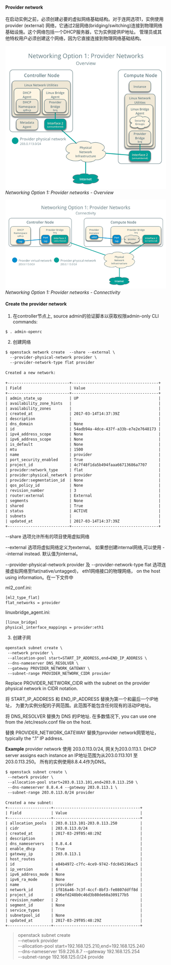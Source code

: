 #### Provider network
在启动实例之前，必须创建必要的虚拟网络基础结构。对于连网选项1，实例使用provider (external) 网络，它通过2层网络(bridging/switching)连接到物理网络基础设施。这个网络包括一个DHCP服务器，它为实例提供IP地址。
管理员或其他特权用户必须创建这个网络，因为它直接连接到物理网络基础结构。

![](assets/markdown-img-paste-20180917170729944.png)
*Networking Option 1: Provider networks - Overview*

![](assets/markdown-img-paste-20180917170825927.png)
*Networking Option 1: Provider networks - Connectivity*

#### Create the provider network

1. 在controller节点上, source admin的验证脚本以获取权限admin-only CLI commands:

```
$ . admin-openrc
```
2. 创建网络

```
$ openstack network create  --share --external \
  --provider-physical-network provider \
  --provider-network-type flat provider

Created a new network:

+---------------------------+--------------------------------------+
| Field                     | Value                                |
+---------------------------+--------------------------------------+
| admin_state_up            | UP                                   |
| availability_zone_hints   |                                      |
| availability_zones        |                                      |
| created_at                | 2017-03-14T14:37:39Z                 |
| description               |                                      |
| dns_domain                | None                                 |
| id                        | 54adb94a-4dce-437f-a33b-e7e2e7648173 |
| ipv4_address_scope        | None                                 |
| ipv6_address_scope        | None                                 |
| is_default                | None                                 |
| mtu                       | 1500                                 |
| name                      | provider                             |
| port_security_enabled     | True                                 |
| project_id                | 4c7f48f1da5b494faaa66713686a7707     |
| provider:network_type     | flat                                 |
| provider:physical_network | provider                             |
| provider:segmentation_id  | None                                 |
| qos_policy_id             | None                                 |
| revision_number           | 3                                    |
| router:external           | External                             |
| segments                  | None                                 |
| shared                    | True                                 |
| status                    | ACTIVE                               |
| subnets                   |                                      |
| updated_at                | 2017-03-14T14:37:39Z                 |
+---------------------------+--------------------------------------+
```

--share 选项允许所有的项目使用虚拟网络

--external 选项将虚拟网络定义为external。 如果想创建internal网络,可以使用 --internal instead. 默认值为internal。

--provider-physical-network provider 及 --provider-network-type flat 选项连接虚拟网络至flat(native/untagged)， eth1网络接口的物理网络， on the host using information。在一下文件中

ml2_conf.ini:

```
[ml2_type_flat]
flat_networks = provider
```

linuxbridge_agent.ini:
```
[linux_bridge]
physical_interface_mappings = provider:eth1
```

3. 创建子网
```
openstack subnet create \
 --network provider \
 --allocation-pool start=START_IP_ADDRESS,end=END_IP_ADDRESS \
 --dns-nameserver DNS_RESOLVER \
 --gateway PROVIDER_NETWORK_GATEWAY \
 --subnet-range PROVIDER_NETWORK_CIDR provider
```

Replace PROVIDER_NETWORK_CIDR with the subnet on the provider physical network in CIDR notation.

将 START_IP_ADDRESS 和 END_IP_ADDRESS 替换为第一个和最后一个IP地址， 为要为实例分配的子网范围。此范围不能包含任何现有的活动IP地址。

将 DNS_RESOLVER 替换为 DNS 的IP地址. 在多数情况下, you can use one from the /etc/resolv.conf file on the host.

替换 PROVIDER_NETWORK_GATEWAY 替换为provider network网管地址，typically the “.1” IP address.

**Example**
 provider network 使用 203.0.113.0/24, 网关为203.0.113.1. DHCP server assigns each instance an IP地址范围为从203.0.113.101 至 203.0.113.250。 所有的实例使用8.8.4.4作为DNS。

 ```
 $ openstack subnet create \
  --network provider \
  --allocation-pool start=203.0.113.101,end=203.0.113.250 \
  --dns-nameserver 8.8.4.4 --gateway 203.0.113.1 \
  --subnet-range 203.0.113.0/24 provider

Created a new subnet:
+-------------------+--------------------------------------+
| Field             | Value                                |
+-------------------+--------------------------------------+
| allocation_pools  | 203.0.113.101-203.0.113.250          |
| cidr              | 203.0.113.0/24                       |
| created_at        | 2017-03-29T05:48:29Z                 |
| description       |                                      |
| dns_nameservers   | 8.8.4.4                              |
| enable_dhcp       | True                                 |
| gateway_ip        | 203.0.113.1                          |
| host_routes       |                                      |
| id                | e84b4972-c7fc-4ce9-9742-fdc845196ac5 |
| ip_version        | 4                                    |
| ipv6_address_mode | None                                 |
| ipv6_ra_mode      | None                                 |
| name              | provider                             |
| network_id        | 1f816a46-7c3f-4ccf-8bf3-fe0807ddff8d |
| project_id        | 496efd248b0c46d3b80de60a309177b5     |
| revision_number   | 2                                    |
| segment_id        | None                                 |
| service_types     |                                      |
| subnetpool_id     | None                                 |
| updated_at        | 2017-03-29T05:48:29Z                 |
+-------------------+--------------------------------------+
 ```
>openstack subnet create \
--network provider \
--allocation-pool start=192.168.125.210,end=192.168.125.240 \
--dns-nameserver 159.226.8.7 --gateway 192.168.125.254 \
--subnet-range 192.168.125.0/24 provide
